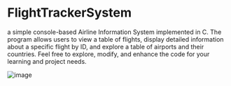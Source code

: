 # FlightTrackerSystem
 a simple console-based Airline Information System implemented in C. The program allows users to view a table of flights, display detailed information about a specific flight by ID, and explore a table of airports and their countries. Feel free to explore, modify, and enhance the code for your learning and project needs.

![image](https://github.com/Pnkale123/AirportTrackerSystem/assets/65419691/a9095448-ec50-4b3f-8069-5691d1a4ab85)
